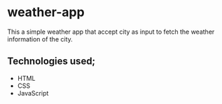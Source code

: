 # weather-app
This a simple weather app that accept city as input to 
fetch the weather information of the city.

## Technologies used;
* HTML
* CSS
* JavaScript